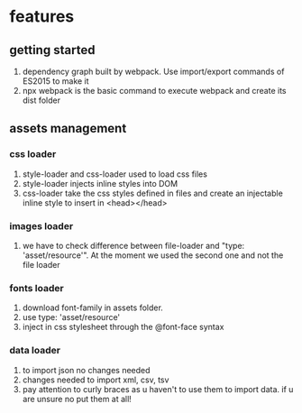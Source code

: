 # features

## getting started

1. dependency graph built by webpack. Use import/export commands of ES2015 to make it
1. npx webpack is the basic command to execute webpack and create its dist folder

## assets management

### css loader

1. style-loader and css-loader used to load css files
1. style-loader injects inline styles into DOM
1. css-loader take the css styles defined in files and create an injectable inline style to insert in \<head>\</head>

### images loader

1. we have to check difference between file-loader and "type: 'asset/resource'". At the moment we used the second one and not the file loader

### fonts loader

1. download font-family in assets folder.
1. use type: 'asset/resource'
1. inject in css stylesheet through the @font-face syntax

### data loader

1. to import json no changes needed
1. changes needed to import xml, csv, tsv
1. pay attention to curly braces as u haven't to use them to import data. if u are unsure no put them at all!
